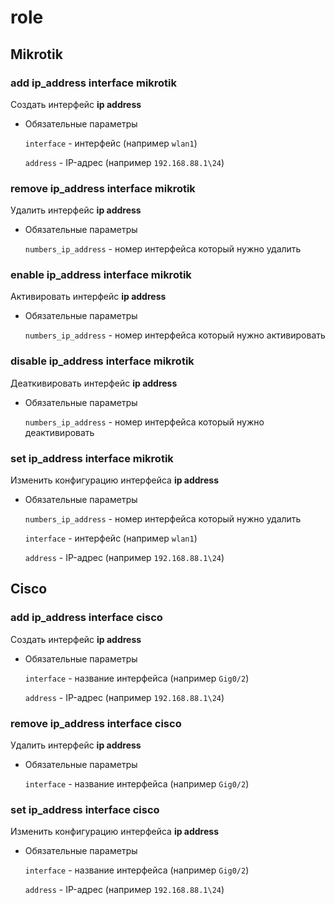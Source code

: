 # role

## Mikrotik

### add ip_address interface mikrotik

Создать интерфейс **ip address**

- Обязательные параметры

  `interface` - интерфейс (например `wlan1`)

  `address` - IP-адрес (например `192.168.88.1\24`)

### remove ip_address interface mikrotik

Удалить интерфейс **ip address**

- Обязательные параметры

  `numbers_ip_address` - номер интерфейса который нужно удалить

### enable ip_address interface mikrotik

Активировать интерфейс **ip address**

- Обязательные параметры

  `numbers_ip_address` - номер интерфейса который нужно активировать

### disable ip_address interface mikrotik

Деаткивировать интерфейс **ip address**

- Обязательные параметры

  `numbers_ip_address` - номер интерфейса который нужно деактивировать

### set ip_address interface mikrotik

Изменить конфигурацию интерфейса **ip address**

- Обязательные параметры

  `numbers_ip_address` - номер интерфейса который нужно удалить

  `interface` - интерфейс (например `wlan1`)

  `address` - IP-адрес (например `192.168.88.1\24`)

[comment]: <> (### role)

[comment]: <> (- Обязательные параметры)

[comment]: <> (- Опциональные параметры)

[comment]: <> (### role)

[comment]: <> (- Обязательные параметры)

[comment]: <> (- Опциональные параметры)

[comment]: <> (### role)

[comment]: <> (- Обязательные параметры)

[comment]: <> (- Опциональные параметры)

[comment]: <> (### role)

[comment]: <> (- Обязательные параметры)

[comment]: <> (- Опциональные параметры)

## Cisco

### add ip_address interface cisco

Создать интерфейс **ip address**

- Обязательные параметры

  `interface` - название интерфейса (например `Gig0/2`)
  
  `address` - IP-адрес (например `192.168.88.1\24`)

### remove ip_address interface cisco

Удалить интерфейс **ip address**

- Обязательные параметры

  `interface` - название интерфейса (например `Gig0/2`)

### set ip_address interface cisco

Изменить конфигурацию интерфейса **ip address**

- Обязательные параметры

  `interface` - название интерфейса (например `Gig0/2`)
  
  `address` - IP-адрес (например `192.168.88.1\24`)
